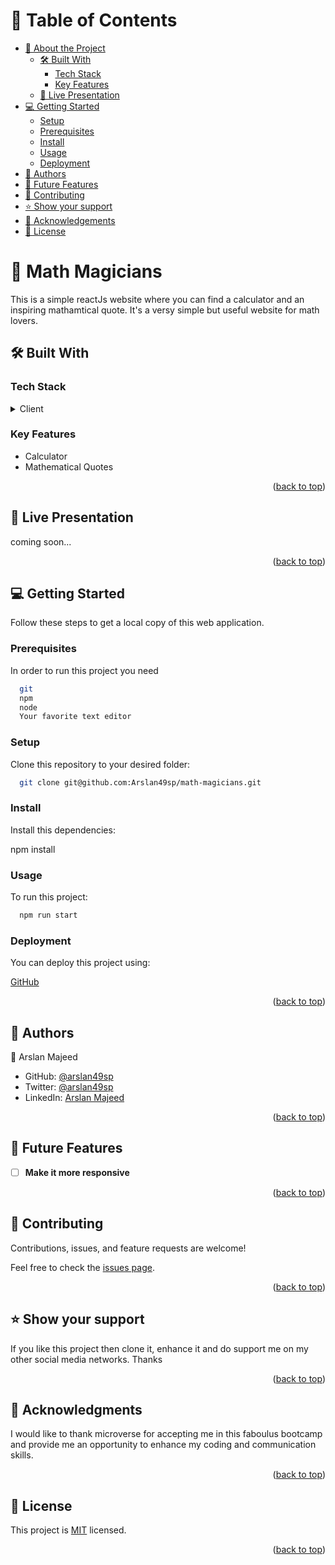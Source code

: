 <a name="readme-top"></a>

<!-- TABLE OF CONTENTS -->

# 📗 Table of Contents

- [📖 About the Project](#about-project)
  - [🛠 Built With](#built-with)
    - [Tech Stack](#tech-stack)
    - [Key Features](#key-features)
  - [🚀 Live Presentation](#live-presentation)
- [💻 Getting Started](#getting-started)
  - [Setup](#setup)
  - [Prerequisites](#prerequisites)
  - [Install](#install)
  - [Usage](#usage)
  - [Deployment](#deployment)
- [👥 Authors](#authors)
- [🔭 Future Features](#future-features)
- [🤝 Contributing](#contributing)
- [⭐️ Show your support](#support)
- [🙏 Acknowledgements](#acknowledgements)
- [📝 License](#license)

<!-- PROJECT DESCRIPTION -->

# 📖 Math Magicians <a name="about-project"></a>

This is a simple reactJs website where you can find a calculator and an inspiring mathamtical quote. It's a versy simple but useful website for math lovers. 

## 🛠 Built With <a name="built-with"></a>

### Tech Stack <a name="tech-stack"></a>

<details>
  <summary>Client</summary>
  <ul>
    <li>React</li>
    <li>JSX</li>
    <li>JavaScript</li>
     <li>Webpacks</li>
  </ul>
</details>

<!-- Features -->

### Key Features <a name="key-features"></a>

<ul>
<li>Calculator</li>
<li>Mathematical Quotes</li>
</ul>

<p align="right">(<a href="#readme-top">back to top</a>)</p>

<!-- LIVE Presentation -->

## 🚀 Live Presentation <a name="live-presentation"></a>

coming soon...

<p align="right">(<a href="#readme-top">back to top</a>)</p>

<!-- GETTING STARTED -->

## 💻 Getting Started <a name="getting-started"></a>

Follow these steps to get a local copy of this web application.

### Prerequisites

In order to run this project you need

```sh
  git
  npm
  node
  Your favorite text editor
```

### Setup

Clone this repository to your desired folder:

```sh
  git clone git@github.com:Arslan49sp/math-magicians.git
```

### Install

Install this dependencies:

npm install

### Usage

To run this project:

```sh
  npm run start
```

### Deployment

You can deploy this project using:

<a href='https://github.com/'>GitHub</a>

<p align="right">(<a href="#readme-top">back to top</a>)</p>

<!-- AUTHORS -->

## 👥 Authors <a name="authors"></a>

👤 Arslan Majeed

- GitHub: [@arslan49sp](https://github.com/arslan49sp)
- Twitter: [@arslan49sp](https://twitter.com/arslan49sp)
- LinkedIn: [Arslan Majeed](https://linkedin.com/in/arslan49sp)

<p align="right">(<a href="#readme-top">back to top</a>)</p>

<!-- FUTURE FEATURES -->

## 🔭 Future Features <a name="future-features"></a>

- [ ] **Make it more responsive**

<p align="right">(<a href="#readme-top">back to top</a>)</p>

<!-- CONTRIBUTING -->

## 🤝 Contributing <a name="contributing"></a>

Contributions, issues, and feature requests are welcome!

Feel free to check the [issues page](../../issues/).

<p align="right">(<a href="#readme-top">back to top</a>)</p>

<!-- SUPPORT -->

## ⭐️ Show your support <a name="support"></a>

If you like this project then clone it, enhance it and do support me on my other social media networks. Thanks

<p align="right">(<a href="#readme-top">back to top</a>)</p>

<!-- ACKNOWLEDGEMENTS -->

## 🙏 Acknowledgments <a name="acknowledgements"></a>

I would like to thank microverse for accepting me in this faboulus bootcamp and provide me an opportunity to enhance my coding and communication skills.

<p align="right">(<a href="#readme-top">back to top</a>)</p>

<!-- LICENSE -->

## 📝 License <a name="license"></a>

This project is [MIT](./LICENSE) licensed.

<p align="right">(<a href="#readme-top">back to top</a>)</p>
